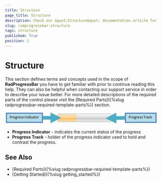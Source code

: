 ```yaml
---
title: Structure
page_title: Structure
description: Check our &quot;Structure&quot; documentation article for the RadProgressBar WPF control.
slug: radprogressbar-structure
tags: structure
published: True
position: 1
---
```


# Structure

This section defines terms and concepts used in the scope of __RadProgressBar__ you have to get familiar with prior to continue reading this help. They can also be helpful when contacting our support service in order to describe your issue better. For more detailed descriptions of the required parts of the control please visit the [Required Parts]({%slug radprogressbar-required-template-parts%}) section.  

![](images/RadProgressBar_structure.png)

* __Progress Indicator__ - indicates the current status of the progress 
* __Progress Track__ - holder of the progress indicator used to hold and contrast the progress.

## See Also
 * [Required Parts]({%slug radprogressbar-required-template-parts%})
 * [Getting Started]({%slug getting_started%})